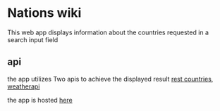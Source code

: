# Nations wiki

This web app displays information about the countries requested in a search input field

## api

the app utilizes Two apis to achieve the displayed result [rest countries](https://studies.cs.helsinki.fi/restcountries/), [weatherapi](https://www.weatherapi.com/)

the app is hosted [here](https://nations-wiki.netlify.app/)
